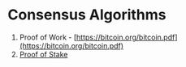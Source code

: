 # Consensus Algorithms

1. Proof of Work - [https://bitcoin.org/bitcoin.pdf](https://bitcoin.org/bitcoin.pdf)
2. [Proof of Stake](https://eth.wiki/en/concepts/proof-of-stake-faqs)

